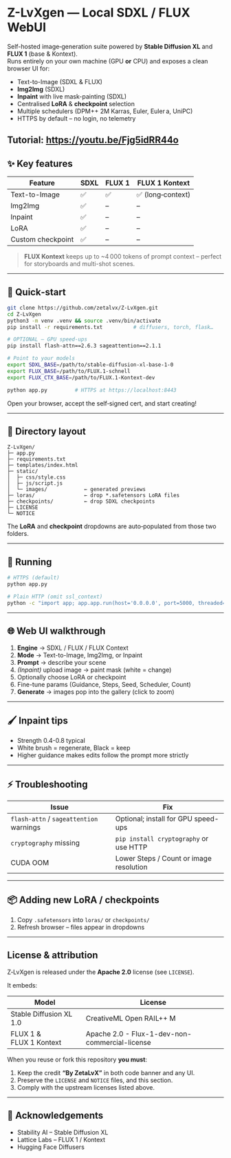 # Z-LvXgen — Local SDXL / FLUX WebUI

Self-hosted image‑generation suite powered by **Stable Diffusion XL** and **FLUX 1** (base & Kontext).  
Runs entirely on your own machine (GPU **or** CPU) and exposes a clean browser UI for:

* Text-to-Image (SDXL & FLUX)
* **Img2Img** (SDXL)
* **Inpaint** with live mask-painting (SDXL)
* Centralised **LoRA** & **checkpoint** selection
* Multiple schedulers (DPM++ 2M Karras, Euler, Euler a, UniPC)
* HTTPS by default – no login, no telemetry

Tutorial: https://youtu.be/Fjg5idRR44o
---

## ✨ Key features

| Feature | SDXL | FLUX 1 | FLUX 1 Kontext |
|---------|------|--------|----------------|
| Text-to-Image | ✅ | ✅ | ✅ (long‑context) |
| Img2Img | ✅ | – | – |
| Inpaint | ✅ | – | – |
| LoRA | ✅ | – | – |
| Custom checkpoint | ✅ | – | – |

> **FLUX Kontext** keeps up to ~4 000 tokens of prompt context – perfect for storyboards and multi-shot scenes.

---

## 🚀 Quick‑start

```bash
git clone https://github.com/zetalvx/Z-LvXgen.git
cd Z-LvXgen
python3 -m venv .venv && source .venv/bin/activate
pip install -r requirements.txt          # diffusers, torch, flask…

# OPTIONAL – GPU speed‑ups
pip install flash-attn==2.6.3 sageattention==2.1.1

# Point to your models
export SDXL_BASE=/path/to/stable-diffusion-xl-base-1-0
export FLUX_BASE=/path/to/FLUX.1-schnell
export FLUX_CTX_BASE=/path/to/FLUX.1-Kontext-dev

python app.py         # HTTPS at https://localhost:8443
```

Open your browser, accept the self‑signed cert, and start creating!

---

## 📂 Directory layout

```
Z-LvXgen/
├─ app.py
├─ requirements.txt
├─ templates/index.html
├─ static/
│  ├─ css/style.css
│  ├─ js/script.js
│  └─ images/            ← generated previews
├─ loras/                ← drop *.safetensors LoRA files
├─ checkpoints/          ← drop SDXL checkpoints
├─ LICENSE
└─ NOTICE
```

The **LoRA** and **checkpoint** dropdowns are auto‑populated from those two folders.

---

## 🏃‍ Running

```bash
# HTTPS (default)
python app.py

# Plain HTTP (omit ssl_context)
python -c "import app; app.app.run(host='0.0.0.0', port=5000, threaded=True)"
```

---

## 🌐 Web UI walkthrough

1. **Engine** → SDXL / FLUX / FLUX Context  
2. **Mode** → Text-to-Image, Img2Img, or Inpaint  
3. **Prompt** → describe your scene  
4. *(Inpaint)* upload image → paint mask (white = change)  
5. Optionally choose LoRA or checkpoint  
6. Fine-tune params (Guidance, Steps, Seed, Scheduler, Count)  
7. **Generate** → images pop into the gallery (click to zoom)

---

## 🖌️ Inpaint tips

* Strength 0.4-0.8 typical  
* White brush = regenerate, Black = keep  
* Higher guidance makes edits follow the prompt more strictly  

---

## ⚡ Troubleshooting

| Issue | Fix |
|-------|-----|
| `flash-attn` / `sageattention` warnings | Optional; install for GPU speed-ups |
| `cryptography` missing | `pip install cryptography` or use HTTP |
| CUDA OOM | Lower Steps / Count or image resolution |

---

## 📦 Adding new LoRA / checkpoints

1. Copy `.safetensors` into `loras/` or `checkpoints/`  
2. Refresh browser – files appear in dropdowns

---

## License & attribution

Z‑LvXgen is released under the **Apache 2.0** license (see `LICENSE`).

It embeds:

| Model | License |
|-------|---------|
| Stable Diffusion XL 1.0 | CreativeML Open RAIL++ M |
| FLUX 1 & FLUX 1 Kontext | Apache 2.0 - Flux-1-dev-non-commercial-license

When you reuse or fork this repository **you must**:

1. Keep the credit **“By ZetaLvX”** in both code banner and any UI.  
2. Preserve the `LICENSE` and `NOTICE` files, and this section.  
3. Comply with the upstream licenses listed above.

---

## 🙏 Acknowledgements

* Stability AI – Stable Diffusion XL  
* Lattice Labs – FLUX 1 / Kontext
* Hugging Face Diffusers  
